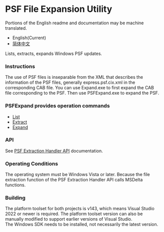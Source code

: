 # PSF File Expansion Utility
Portions of the English readme and documentation may be machine translated.  
- English(Current)
- [简体中文](README_zh-Hans.md)

Lists, extracts, expands Windows PSF updates.
### Instructions
The use of PSF files is inseparable from the XML that describes the information of the PSF files, generally express.psf.cix.xml in the corresponding CAB file. You can use Expand.exe to first expand the CAB file corresponding to the PSF. Then use PSFExpand.exe to expand the PSF.
### PSFExpand provides operation commands
- [List](Documentation/List_en.md)
- [Extract](Documentation/Extract_en.md)
- [Expand](Documentation/Expand_en.md)
### API
See [PSF Extraction Handler API](Documentation/APIs_en.md) documentation.
### Operating Conditions
The operating system must be Windows Vista or later. Because the file extraction function of the PSF Extraction Handler API calls MSDelta functions.
### Building
The platform toolset for both projects is v143, which means Visual Studio 2022 or newer is required. The platform toolset version can also be manually modified to support earlier versions of Visual Studio.  
The Windows SDK needs to be installed, not necessarily the latest version.
